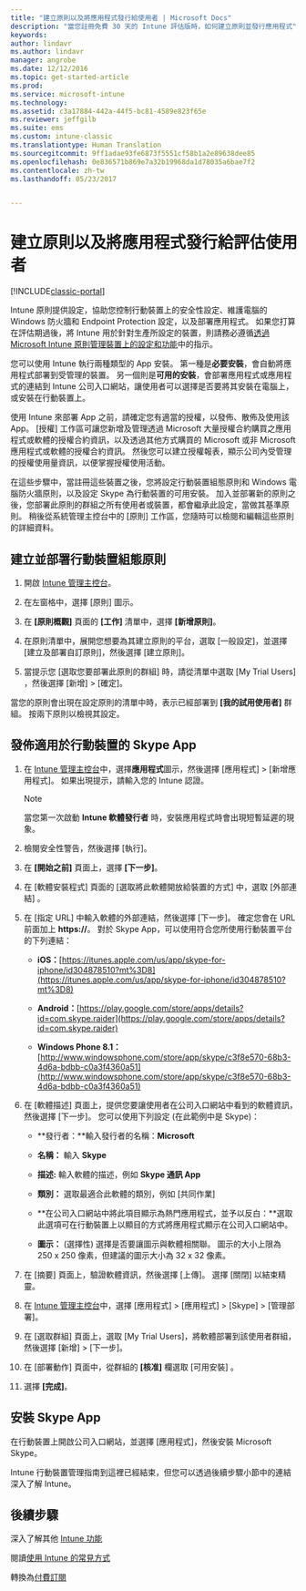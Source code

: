 ```yaml
---
title: "建立原則以及將應用程式發行給使用者 | Microsoft Docs"
description: "當您註冊免費 30 天的 Intune 評估版時，如何建立原則並發行應用程式"
keywords: 
author: lindavr
ms.author: lindavr
manager: angrobe
ms.date: 12/12/2016
ms.topic: get-started-article
ms.prod: 
ms.service: microsoft-intune
ms.technology: 
ms.assetid: c3a17884-442a-44f5-bc81-4589e823f65e
ms.reviewer: jeffgilb
ms.suite: ems
ms.custom: intune-classic
ms.translationtype: Human Translation
ms.sourcegitcommit: 9ff1adae93fe6873f5551cf58b1a2e89638dee85
ms.openlocfilehash: 0e836571b869e7a32b19968da1d78035a6bae7f2
ms.contentlocale: zh-tw
ms.lasthandoff: 05/23/2017


---
```



# <a name="create-policies-and-publish-an-app-to-evaluation-users"></a>建立原則以及將應用程式發行給評估使用者

[!INCLUDE[classic-portal](../includes/classic-portal.md)]

Intune 原則提供設定，協助您控制行動裝置上的安全性設定、維護電腦的 Windows 防火牆和 Endpoint Protection 設定，以及部署應用程式。 如果您打算在評估期過後，將 Intune 用於針對生產所設定的裝置，則請務必遵循[透過 Microsoft Intune 原則管理裝置上的設定和功能](/intune-classic/deploy-use/help-secure-windows-pcs-with-endpoint-protection-for-microsoft-intune)中的指示。

您可以使用 Intune 執行兩種類型的 App 安裝。 第一種是**必要安裝**，會自動將應用程式部署到受管理的裝置。 另一個則是**可用的安裝**，會部署應用程式或應用程式的連結到 Intune 公司入口網站，讓使用者可以選擇是否要將其安裝在電腦上，或安裝在行動裝置上。

使用 Intune 來部署 App 之前，請確定您有適當的授權，以發佈、散佈及使用該 App。 [授權] 工作區可讓您新增及管理透過 Microsoft 大量授權合約購買之應用程式或軟體的授權合約資訊，以及透過其他方式購買的 Microsoft 或非 Microsoft 應用程式或軟體的授權合約資訊。 然後您可以建立授權報表，顯示公司內受管理的授權使用量資訊，以便掌握授權使用活動。

在這些步驟中，當註冊這些裝置之後，您將設定行動裝置組態原則和 Windows 電腦防火牆原則，以及設定 Skype 為行動裝置的可用安裝。 加入並部署新的原則之後，您部署此原則的群組之所有使用者或裝置，都會繼承此設定，當做其基準原則。 稍後從系統管理主控台中的 [原則]  工作區，您隨時可以檢閱和編輯這些原則的詳細資料。

## <a name="create-and-deploy-a-mobile-device-configuration-policy"></a>建立並部署行動裝置組態原則

1.  開啟 [Intune 管理主控台](https://manage.microsoft.com/)。

2.  在左窗格中，選擇 [原則] 圖示。

3.  在 **[原則概觀]** 頁面的 **[工作]** 清單中，選擇 **[新增原則]**。

4.  在原則清單中，展開您想要為其建立原則的平台，選取 [一般設定]，並選擇 [建立及部署自訂原則]，然後選擇 [建立原則]。

5.  當提示您 [選取您要部署此原則的群組] 時，請從清單中選取 [My Trial Users] ，然後選擇 [新增] &gt; [確定]。

當您的原則會出現在設定原則的清單中時，表示已經部署到 **[我的試用使用者]** 群組。 按兩下原則以檢視其設定。

## <a name="publish-the-skype-app-for-mobile-devices"></a>發佈適用於行動裝置的 Skype App

1.  在 [Intune 管理主控台](https://manage.microsoft.com/)中，選擇**應用程式**圖示，然後選擇 [應用程式] &gt; [新增應用程式]。 如果出現提示，請輸入您的 Intune 認證。

    > [!NOTE]
    > 當您第一次啟動 **Intune 軟體發行者** 時，安裝應用程式時會出現短暫延遲的現象。

2.  檢閱安全性警告，然後選擇 [執行]。

3.  在 **[開始之前]** 頁面上，選擇 **[下一步]**。

4.  在 [軟體安裝程式]  頁面的 [選取將此軟體開放給裝置的方式] 中，選取 [外部連結] 。

5.  在 [指定 URL] 中輸入軟體的外部連結，然後選擇 [下一步]。 確定您會在 URL 前面加上 **https://**。 對於 Skype App，可以使用符合您所使用行動裝置平台的下列連結：

    -   **iOS：**[https://itunes.apple.com/us/app/skype-for-iphone/id304878510?mt%3D8](https://itunes.apple.com/us/app/skype-for-iphone/id304878510?mt%3D8)

    -   **Android：**[https://play.google.com/store/apps/details?id=com.skype.raider](https://play.google.com/store/apps/details?id=com.skype.raider)

    -   **Windows Phone 8.1：**[http://www.windowsphone.com/store/app/skype/c3f8e570-68b3-4d6a-bdbb-c0a3f4360a51](http://www.windowsphone.com/store/app/skype/c3f8e570-68b3-4d6a-bdbb-c0a3f4360a51)

6.  在 [軟體描述] 頁面上，提供您要讓使用者在公司入口網站中看到的軟體資訊，然後選擇 [下一步]。 您可以使用下列設定 (在此範例中是 Skype)：

    -   **發行者：**輸入發行者的名稱：**Microsoft**

    -   **名稱：** 輸入 **Skype**

    -   **描述:** 輸入軟體的描述，例如 **Skype 通訊 App**

    -   **類別：** 選取最適合此軟體的類別，例如 [共同作業] 

    -   **在公司入口網站中將此項目顯示為熱門應用程式，並予以反白：**選取此選項可在行動裝置上以顯目的方式將應用程式顯示在公司入口網站中。

    -   **圖示：**  (選擇性) 選擇是否要讓圖示與軟體相關聯。 圖示的大小上限為 250 x 250 像素，但建議的圖示大小為 32 x 32 像素。

7.  在 [摘要] 頁面上，驗證軟體資訊，然後選擇 [上傳]。 選擇 [關閉] 以結束精靈。

8.  在 [Intune 管理主控台](https://manage.microsoft.com/)中，選擇 [應用程式] &gt; [應用程式] &gt; [Skype] &gt; [管理部署]。

9. 在 [選取群組] 頁面上，選取 [My Trial Users]，將軟體部署到該使用者群組，然後選擇 [新增] &gt; [下一步]。

10. 在 [部署動作]  頁面中，從群組的 **[核准]** 欄選取 [可用安裝]  。

11. 選擇 **[完成]**。

## <a name="install-the-skype-app"></a>安裝 Skype App
在行動裝置上開啟公司入口網站，並選擇 [應用程式]，然後安裝 Microsoft Skype。

Intune 行動裝置管理指南到這裡已經結束，但您可以透過後續步驟小節中的連結深入了解 Intune。
## <a name="next-steps"></a>後續步驟
深入了解其他 [Intune 功能](get-started-with-a-30-day-trial-of-microsoft-intune-step-6.md)

閱讀[使用 Intune 的常見方式](common-ways-to-use-intune.md)

轉換為[付費訂閱](get-started-with-a-30-day-trial-of-microsoft-intune-step-7.md)

